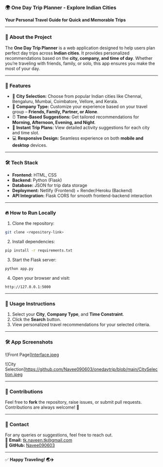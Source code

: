 ### 🌍 **One Day Trip Planner - Explore Indian Cities**  
**Your Personal Travel Guide for Quick and Memorable Trips**

---

### 📌 **About the Project**  
The **One Day Trip Planner** is a web application designed to help users plan perfect day trips across **Indian cities**. It provides personalized recommendations based on the **city, company, and time of day**. Whether you’re traveling with friends, family, or solo, this app ensures you make the most of your day.

---

### 🚀 **Features**
- 🌆 **City Selection:** Choose from popular Indian cities like Chennai, Bengaluru, Mumbai, Coimbatore, Vellore, and Kerala.  
- 👥 **Company Type:** Customize your experience based on your travel group – **Friends, Family, Partner, or Alone**.  
- ⏰ **Time-Based Suggestions:** Get tailored recommendations for **Morning, Afternoon, Evening, and Night**.  
- 🔎 **Instant Trip Plans:** View detailed activity suggestions for each city and time slot.  
- 💻 **Responsive Design:** Seamless experience on both **mobile and desktop** devices.  

---

### 🛠️ **Tech Stack**
- **Frontend:** HTML, CSS  
- **Backend:** Python (Flask)  
- **Database:** JSON for trip data storage  
- **Deployment:** Netlify (Frontend) + Render/Heroku (Backend)  
- **API Integration:** Flask CORS for smooth frontend-backend interaction  

---

### 🔥 **How to Run Locally**
1. Clone the repository:  
```bash
git clone <repository-link>
```
2. Install dependencies:  
```bash
pip install -r requirements.txt
```
3. Start the Flask server:  
```bash
python app.py
```
4. Open your browser and visit:  
```
http://127.0.0.1:5000
```

---

### 🚦 **Usage Instructions**
1. Select your **City**, **Company Type**, and **Time Constraint**.  
2. Click the **Search** button.  
3. View personalized travel recommendations for your selected criteria.  

---

### 🛠️ **App Screenshots**
![Front Page][Interface.jpeg](https://github.com/Navee090603/onedaytrip/blob/main/Interface.jpeg)

![City Selection]https://github.com/Navee090603/onedaytrip/blob/main/CitySelection.jpeg

---

### 🌟 **Contributions**
Feel free to **fork** the repository, raise issues, or submit pull requests. Contributions are always welcome! 🎯

---

### 📧 **Contact**
For any queries or suggestions, feel free to reach out.  
📩 **Email:** tk.naveen.tk@gmail.com  
🔗 **GitHub:** [Navee090603](https://github.com/Navee090603)

---

✅ **Happy Traveling! 🌏✈️**
